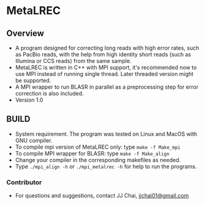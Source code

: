 # MetaLREC

## Overview
* A program designed for correcting long reads with high error rates, such as PacBio reads, with the help from high identity short reads (such as Illumina or CCS reads) from the same sample.
* MetaLREC is written in C++ with MPI support, it's recommended now to use MPI instead of running single thread. Later threaded version might be supported.
* A MPI wrapper to run BLASR in parallel as a preprocessing step for error correction is also included.
* Version 1.0

## BUILD
* System requirement. The program was tested on Linux and MacOS with GNU compiler.
* To compile mpi version of MetaLREC only:
	type `make -f Make_mpi`
* To compile MPI wrapper for BLASR:
	type `make -f Make_align`
* Change your compiler in the corresponding makefiles as needed.
* Type `./mpi_align -h` or `./mpi_metalrec -h` for help to run the programs.

### Contributor 
* For questions and suggestions, contact JJ Chai, jjchai01@gmail.com
